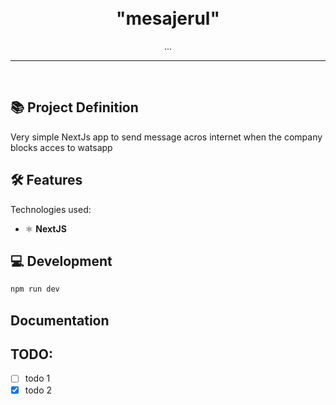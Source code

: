 
<h1 align="center">
<br>
  "mesajerul"
</h1>

<p align="center">...</p>

<hr />
<br />


## 📚 Project Definition

Very simple NextJs app to send message acros internet when the company blocks acces to watsapp


## 🛠️ Features

Technologies used:

- ⚛️ **NextJS**


## 💻 Development
```sh
npm run dev
```

## Documentation


## TODO:
- [ ] todo 1
- [x] todo 2